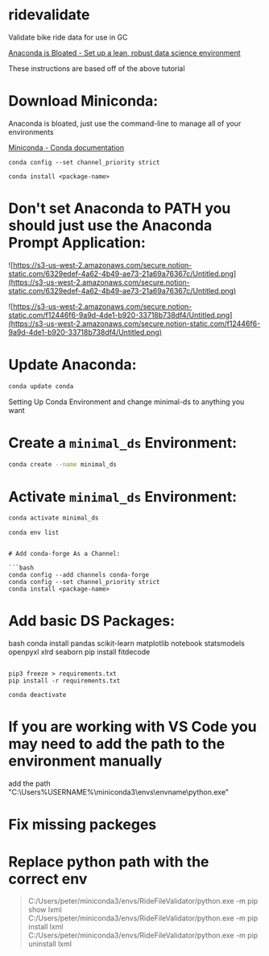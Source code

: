 # ridevalidate

Validate bike ride data for use in GC

[Anaconda is Bloated - Set up a lean, robust data science environment](https://www.dunderdata.com/blog/anaconda-is-bloated-set-up-a-lean-robust-data-science-environment-with-miniconda-and-conda-forge)

These instructions are based off of the above tutorial

# Download Miniconda:

Anaconda is bloated, just use the command-line to manage all of your environments

[Miniconda - Conda documentation](https://docs.conda.io/en/latest/miniconda.html)

```
conda config --set channel_priority strict
```

```
conda install <package-name>
```

# Don't set Anaconda to PATH you should just use the Anaconda Prompt Application:

![https://s3-us-west-2.amazonaws.com/secure.notion-static.com/6329edef-4a62-4b49-ae73-21a69a76367c/Untitled.png](https://s3-us-west-2.amazonaws.com/secure.notion-static.com/6329edef-4a62-4b49-ae73-21a69a76367c/Untitled.png)

![https://s3-us-west-2.amazonaws.com/secure.notion-static.com/f12446f6-9a9d-4de1-b920-33718b738df4/Untitled.png](https://s3-us-west-2.amazonaws.com/secure.notion-static.com/f12446f6-9a9d-4de1-b920-33718b738df4/Untitled.png)

# Update Anaconda:

```bash
conda update conda
```

Setting Up Conda Environment and change minimal-ds to anything you want

# Create a `minimal_ds` Environment:

```bash
conda create --name minimal_ds
```

# Activate `minimal_ds` Environment:

```bash
conda activate minimal_ds
```

````List environments
conda env list


# Add conda-forge As a Channel:

```bash
conda config --add channels conda-forge
conda config --set channel_priority strict
conda install <package-name>
````

# Add basic DS Packages:

bash
conda install pandas scikit-learn matplotlib notebook statsmodels openpyxl xlrd seaborn
pip install fitdecode

```

pip3 freeze > requirements.txt
pip install -r requirements.txt

conda deactivate
```

# If you are working with VS Code you may need to add the path to the environment manually

add the path "C:\Users\%USERNAME%\miniconda3\envs\envname\python.exe"

# Fix missing packeges

# Replace python path with the correct env

> C:/Users/peter/miniconda3/envs/RideFileValidator/python.exe -m pip show lxml
> C:/Users/peter/miniconda3/envs/RideFileValidator/python.exe -m pip install lxml
> C:/Users/peter/miniconda3/envs/RideFileValidator/python.exe -m pip uninstall lxml

